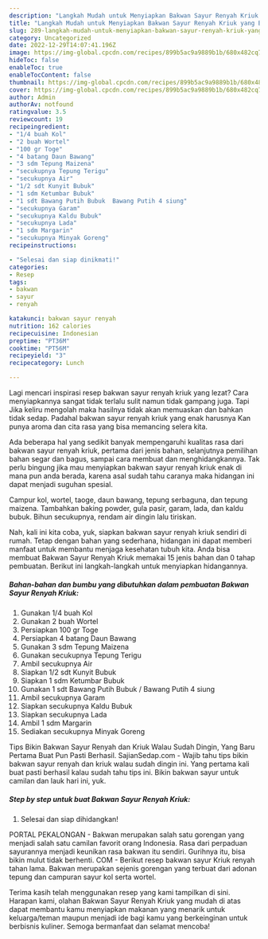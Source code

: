```yaml
---
description: "Langkah Mudah untuk Menyiapkan Bakwan Sayur Renyah Kriuk yang Bikin Ngiler, Buat Buka Puasa Menggugah Selera"
title: "Langkah Mudah untuk Menyiapkan Bakwan Sayur Renyah Kriuk yang Bikin Ngiler, Buat Buka Puasa Menggugah Selera"
slug: 289-langkah-mudah-untuk-menyiapkan-bakwan-sayur-renyah-kriuk-yang-bikin-ngiler-buat-buka-puasa-menggugah-selera
category: Uncategorized
date: 2022-12-29T14:07:41.196Z
image: https://img-global.cpcdn.com/recipes/899b5ac9a9889b1b/680x482cq70/bakwan-sayur-renyah-kriuk-foto-resep-utama.jpg
hideToc: false
enableToc: true
enableTocContent: false
thumbnail: https://img-global.cpcdn.com/recipes/899b5ac9a9889b1b/680x482cq70/bakwan-sayur-renyah-kriuk-foto-resep-utama.jpg
cover: https://img-global.cpcdn.com/recipes/899b5ac9a9889b1b/680x482cq70/bakwan-sayur-renyah-kriuk-foto-resep-utama.jpg
author: Admin
authorAv: notfound
ratingvalue: 3.5
reviewcount: 19
recipeingredient:
- "1/4 buah Kol"
- "2 buah Wortel"
- "100 gr Toge"
- "4 batang Daun Bawang"
- "3 sdm Tepung Maizena"
- "secukupnya Tepung Terigu"
- "secukupnya Air"
- "1/2 sdt Kunyit Bubuk"
- "1 sdm Ketumbar Bubuk"
- "1 sdt Bawang Putih Bubuk  Bawang Putih 4 siung"
- "secukupnya Garam"
- "secukupnya Kaldu Bubuk"
- "secukupnya Lada"
- "1 sdm Margarin"
- "secukupnya Minyak Goreng"
recipeinstructions:

- "Selesai dan siap dinikmati!"
categories:
- Resep
tags:
- bakwan
- sayur
- renyah

katakunci: bakwan sayur renyah 
nutrition: 162 calories
recipecuisine: Indonesian
preptime: "PT36M"
cooktime: "PT56M"
recipeyield: "3"
recipecategory: Lunch

---
```



Lagi mencari inspirasi resep bakwan sayur renyah kriuk yang lezat? Cara menyiapkannya sangat tidak terlalu sulit namun tidak gampang juga. Tapi Jika keliru mengolah maka hasilnya tidak akan memuaskan dan bahkan tidak sedap. Padahal bakwan sayur renyah kriuk yang enak harusnya Kan punya aroma dan cita rasa yang bisa memancing selera kita.


Ada beberapa hal yang sedikit banyak mempengaruhi kualitas rasa dari bakwan sayur renyah kriuk, pertama dari jenis bahan, selanjutnya pemilihan bahan segar dan bagus, sampai cara membuat dan menghidangkannya. Tak perlu bingung jika mau menyiapkan bakwan sayur renyah kriuk enak di mana pun anda berada, karena asal sudah tahu caranya maka hidangan ini dapat menjadi suguhan spesial.

Campur kol, wortel, taoge, daun bawang, tepung serbaguna, dan tepung maizena. Tambahkan baking powder, gula pasir, garam, lada, dan kaldu bubuk. Bihun secukupnya, rendam air dingin lalu tiriskan.


Nah, kali ini kita coba, yuk, siapkan bakwan sayur renyah kriuk sendiri di rumah. Tetap dengan bahan yang sederhana, hidangan ini dapat memberi manfaat untuk membantu menjaga kesehatan tubuh kita. Anda bisa membuat Bakwan Sayur Renyah Kriuk memakai 15 jenis bahan dan 0 tahap pembuatan. Berikut ini langkah-langkah untuk menyiapkan hidangannya.

<!--inarticleads1-->

##### Bahan-bahan dan bumbu yang dibutuhkan dalam pembuatan Bakwan Sayur Renyah Kriuk:

1. Gunakan 1/4 buah Kol
1. Gunakan 2 buah Wortel
1. Persiapkan 100 gr Toge
1. Persiapkan 4 batang Daun Bawang
1. Gunakan 3 sdm Tepung Maizena
1. Gunakan secukupnya Tepung Terigu
1. Ambil secukupnya Air
1. Siapkan 1/2 sdt Kunyit Bubuk
1. Siapkan 1 sdm Ketumbar Bubuk
1. Gunakan 1 sdt Bawang Putih Bubuk / Bawang Putih 4 siung
1. Ambil secukupnya Garam
1. Siapkan secukupnya Kaldu Bubuk
1. Siapkan secukupnya Lada
1. Ambil 1 sdm Margarin
1. Sediakan secukupnya Minyak Goreng


Tips Bikin Bakwan Sayur Renyah dan Kriuk Walau Sudah Dingin, Yang Baru Pertama Buat Pun Pasti Berhasil. SajianSedap.com - Wajib tahu tips bikin bakwan sayur renyah dan kriuk walau sudah dingin ini. Yang pertama kali buat pasti berhasil kalau sudah tahu tips ini. Bikin bakwan sayur untuk camilan dan lauk hari ini, yuk. 

<!--inarticleads2-->

##### Step by step untuk buat Bakwan Sayur Renyah Kriuk:


1. Selesai dan siap dihidangkan!

PORTAL PEKALONGAN - Bakwan merupakan salah satu gorengan yang menjadi salah satu camilan favorit orang Indonesia. Rasa dari perpaduan sayurannya menjadi keunikan rasa bakwan itu sendiri. Gurihnya itu, bisa bikin mulut tidak berhenti. COM - Berikut resep bakwan sayur Kriuk renyah tahan lama. Bakwan merupakan sejenis gorengan yang terbuat dari adonan tepung dan campuran sayur kol serta wortel. 

Terima kasih telah menggunakan resep yang kami tampilkan di sini. Harapan kami, olahan Bakwan Sayur Renyah Kriuk yang mudah di atas dapat membantu kamu menyiapkan makanan yang menarik untuk keluarga/teman maupun menjadi ide bagi kamu yang berkeinginan untuk berbisnis kuliner. Semoga bermanfaat dan selamat mencoba!
